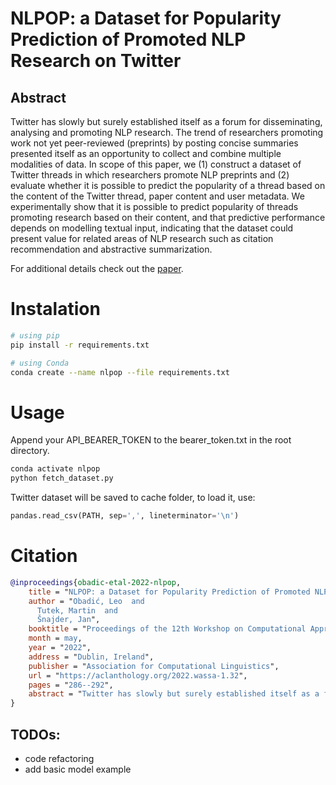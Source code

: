 # NLPOP: a Dataset for Popularity Prediction of Promoted NLP Research on Twitter

## Abstract
Twitter has slowly but surely established itself as a forum for disseminating, analysing and promoting NLP research. The trend of researchers promoting work not yet peer-reviewed (preprints) by posting concise summaries presented itself as an opportunity to collect and combine multiple modalities of data.
In scope of this paper, we (1) construct a dataset of Twitter threads in which researchers promote NLP preprints and (2) evaluate whether it is possible to predict the popularity of a thread based on the content of the Twitter thread, paper content and user metadata. We experimentally show that it is possible to predict popularity of threads promoting research based on their content, and that predictive performance depends on modelling textual input, indicating that the dataset could present value for related areas of NLP research such as citation recommendation and abstractive summarization.

For additional details check out the [paper](https://aclanthology.org/2022.wassa-1.32.pdf).


# Instalation
```bash
# using pip
pip install -r requirements.txt

# using Conda
conda create --name nlpop --file requirements.txt
```

# Usage
Append your API_BEARER_TOKEN to the bearer_token.txt in the root directory.
```bash
conda activate nlpop
python fetch_dataset.py
```

Twitter dataset will be saved to cache folder, to load it, use:
```python
pandas.read_csv(PATH, sep=',', lineterminator='\n')
```


# Citation
```bibtex
@inproceedings{obadic-etal-2022-nlpop,
    title = "NLPOP: a Dataset for Popularity Prediction of Promoted NLP Research on Twitter",
    author = "Obadić, Leo  and
      Tutek, Martin  and
      Šnajder, Jan",
    booktitle = "Proceedings of the 12th Workshop on Computational Approaches to Subjectivity, Sentiment & Social Media Analysis",
    month = may,
    year = "2022",
    address = "Dublin, Ireland",
    publisher = "Association for Computational Linguistics",
    url = "https://aclanthology.org/2022.wassa-1.32",
    pages = "286--292",
    abstract = "Twitter has slowly but surely established itself as a forum for disseminating, analysing and promoting NLP research. The trend of researchers promoting work not yet peer-reviewed (preprints) by posting concise summaries presented itself as an opportunity to collect and combine multiple modalities of data. In scope of this paper, we (1) construct a dataset of Twitter threads in which researchers promote NLP preprints and (2) evaluate whether it is possible to predict the popularity of a thread based on the content of the Twitter thread, paper content and user metadata. We experimentally show that it is possible to predict popularity of threads promoting research based on their content, and that predictive performance depends on modelling textual input, indicating that the dataset could present value for related areas of NLP research such as citation recommendation and abstractive summarization.",
}
```

## TODOs:
- code refactoring
- add basic model example
